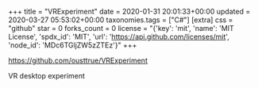 +++
title = "VRExperiment"
date = 2020-01-31 20:01:33+00:00
updated = 2020-03-27 05:53:02+00:00
taxonomies.tags = ["C#"]
[extra]
css = "github"
star = 0
forks_count = 0
license = "{'key': 'mit', 'name': 'MIT License', 'spdx_id': 'MIT', 'url': 'https://api.github.com/licenses/mit', 'node_id': 'MDc6TGljZW5zZTEz'}"
+++

<https://github.com/ousttrue/VRExperiment>

VR desktop experiment
